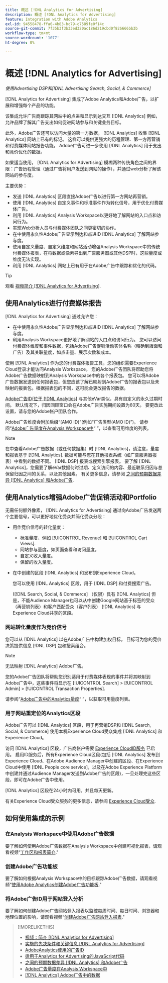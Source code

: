 ```yaml
---
title: 概述 [!DNL Analytics for Advertising]
description: 概述 [!DNL Analytics for Advertising]
feature: Integration with Adobe Analytics
exl-id: 94558478-ffa6-4b83-bc79-c7589fe0f14c
source-git-commit: 7f35b3f3b33ed320ac186d219cbd0f826666bb3b
workflow-type: tm+mt
source-wordcount: '1077'
ht-degree: 0%

---
```


# 概述 [!DNL Analytics for Advertising]

*使用Advertising DSP和[!DNL Advertising Search, Social, & Commerce]*

[!DNL Analytics for Advertising] 集成了Adobe Analytics和Adobe广告，以扩展和增强每个产品的功能。

该集成允许广告商跟踪其网站中的点进和显示到达交互 [!DNL Analytics] 例如，允许品牌了解其广告支出如何促进网站参与和关键业务目标。

此外，Adobe广告还可以访问大量的第一方数据， [!DNL Analytics] 收集 [!DNL Analytics] 网站上已有的标记。 这样可以提供更强大的历程管理、第一方再营销和付费媒体网站报告功能。 Adobe广告可进一步使用 [!DNL Analytics] 用于支出和竞价优化的数据。

如果适当使用， [!DNL Analytics for Advertising] 模糊两种传统角色之间的界限：广告历程管理（通过广告将用户发送到网站的操作），并通过web分析了解该网站的参与度。

主要优势：

* 发送 [!DNL Analytics] 区段直接Adobe广告以进行第一方网站再营销。
* 使用 [!DNL Analytics] 自定义事件和标准事件作为转化信号，用于优化付费媒体广告。
* 利用 [!DNL Analytics] Analysis Workspace以更好地了解网站的入口点和访问行为。
* 实现Web分析人员与付费媒体团队之间更密切的协作。
* 在中使用永久性Adobe广告显示到达和点进ID [!DNL Analytics] 了解网站参与度。
* 使用自定义量度、自定义维度和网站活动增强Analysis Workspace中的传统付费媒体报表，在将数据或像素导出到广告服务器或其他DSP时，这些量度或维度无法实现。
* 利用 [!DNL Analytics] 网站上已有用于在Adobe广告中跟踪和优化的代码。

>[!TIP]
>
> 观看 [视频简介 [!DNL Analytics for Advertising]](https://experienceleague.adobe.com/docs/advertising-learn/tutorials/analytics/intro-a4adc.html?lang=en#analytics).

## 使用Analytics进行付费媒体报告

[!DNL Analytics for Advertising] 通过允许您：

* 在中使用永久性Adobe广告显示到达和点进ID [!DNL Analytics] 了解网站参与度。
* 利用Analysis Workspace更好地了解网站的入口点和访问行为。 您可以访问付费媒体维度和事件数据，包括Adobe广告促销活动实体名称（精确到版面和广告）及其关联量度，如点击量、展示次数和成本。

使用 [!DNL Analytics] 作为您的付费媒体报告工具，您的组织需要Experience Cloud登录才能访问Analysis Workspace。 您的Adobe广告团队将帮助您将Adobe广告数据映射到Analysis Workspace中的各个报表包。 您可以将Adobe广告数据发送到任何报表包，但您应该了解已映射到Adobe广告的报表包以及未映射的报表包。根据报表包的不同，这可能会更改报告的数据。

[Adobe广告ID(位于 [!DNL Analytics]](ids.md) 与其他eVar类似，具有自定义的永久过期时间。 默认情况下，归因回顾窗口会在Adobe广告实施期间设置为60天。 要更改此设置，请与您的Adobe帐户团队合作。

Adobe广告维度会附加后缀“(AMO ID)”(例如“广告类型(AMO ID)”)。 请参阅“[Adobe广告量度在Analysis Workspace中](advertising-metrics-in-analytics.md)“ ”，以查看可用维度的列表。

>[!NOTE]
>
> 在中查看Adobe广告数据（或任何数据集）时 [!DNL Analytics]，请注意，量度和报表基于 [!DNL Analytics]. 数据可能与您在其他报表系统（如广告服务器报表）中看到的数据不同。 [!DNL DSP] 报表或搜索引擎报表。 要了解 [!DNL Analytics]，您需要了解eVar数据何时过期、定义访问的内容、最近联系归因与总保留归因之间的关系，以及其他因素。 有关更多信息，请参阅 [之间的预期数据差异 [!DNL Analytics] 和Adobe广告](data-variances.md).

## 使用Analytics增强Adobe广告促销活动和Portfolio

无需任何额外像素， [!DNL Analytics for Advertising] 通过向Adobe广告发送两个主要信号，可以更好地优化受众并简化受众分段：

* 用作竞价信号的转化量度：
   * 标准量度，例如 [!UICONTROL Revenue] 和 [!UICONTROL Cart Views].
   * 网站参与量度，如页面查看和访问量度。
   * 自定义收入量度。
   * 保留的收入量度。
* 在中创建的区段 [!DNL Analytics] 和发布到Experience Cloud。

   您可以使用 [!DNL Analytics] 区段，用于 [!DNL DSP] 和付费搜索广告。

   ([!DNL Search, Social, & Commerce] （仅限）具有 [!DNL Analytics] 但是，不能Audience Manager也可以从中创建Google网站基于标签的受众（再营销列表）和客户匹配受众（客户列表） [!DNL Analytics] 与Experience Cloud共享的区段。

### 网站转化量度作为竞价信号

您可以从 [!DNL Analytics] 以在Adobe广告中构建加权目标。 目标可为您的竞价决策提供信息 [!DNL DSP] 包和搜索组合。

>[!NOTE]
>
> 无法映射 [!DNL Analytics] Adobe广告。

您的Adobe广告团队将帮助您识别适用于付费媒体表现的事件并将其映射到Adobe广告中，这些事件将显示在 [!UICONTROL Search] > [!UICONTROL Admin] > [!UICONTROL Transaction Properties].

请参阅“[Adobe广告中的Analytics量度](analytics-data-in-advertising.md)“ ”，以获取可用量度列表。

### 用于网站重定位的Analytics区段

Adobe广告可以 [!DNL Analytics] 区段，用于再营销DSP和 [!DNL Search, Social, & Commerce] 使用本机Experience Cloud受众集成 [!DNL Analytics] 和Experience Cloud。

访问 [!DNL Analytics] 区段，广告商帐户需要 [Experience CloudID服务](https://experienceleague.adobe.com/docs/id-service/using/home.html) 已启用。 启用ID服务后，所有Experience Cloud区段(包括 [!DNL Analytics] 发布到Experience Cloud、在Adobe Audience Manager中创建的区段、在Experience Cloud中使用 [!DNL People core service]，以及在Adobe Experience Platform中创建并通过Audience Manager发送到Adobe广告的区段)，一旦处理完这些区段，即可在Adobe广告中使用。

[!DNL Analytics] 区段在24小时内可用，并且每天更新。

有关Experience Cloud受众服务的更多信息，请参阅 [Experience Cloud受众](https://experienceleague.adobe.com/docs/core-services/interface/audiences/audience-library.html).

## 如何使用集成的示例

### 在Analysis Workspace中使用Adobe广告数据

要了解如何使用Adobe广告数据在Analysis Workspace中创建可视化报表，请观看视频“[工作区和报表简介](https://experienceleague.adobe.com/docs/advertising-learn/tutorials/analytics/analytics-analysis-workspace-a4adc.html).&quot;

### 创建Adobe广告功能板

要了解如何根据Analysis Workspace中的目标跟踪Adobe广告数据，请观看视频“[使用Adobe Analytics创建Adobe广告功能板](https://experienceleague.adobe.com/docs/advertising-learn/tutorials/analytics/analytics-dashboards-a4adc.html).&quot;

### 将Adobe广告ID用于网站登入分析

要了解如何创建Adobe广告网站登入报表以监控每周时间、每日时间、浏览器和地理位置的影响，请观看视频“[创建Adobe广告网站登入报表](https://experienceleague.adobe.com/docs/advertising-learn/tutorials/analytics/analytics-site-entry-a4adc.html).&quot;

>[!MORELIKETHIS]
>
>* [视频：简介 [!DNL Analytics for Advertising]](https://experienceleague.adobe.com/docs/advertising-learn/tutorials/analytics/intro-a4adc.html)
>* [实施的先决条件和关键信息 [!DNL Analytics for Advertising]](prerequisites.md)
>* [AdobeAnalytics使用的广告ID](ids.md)
>* [适用于Analytics for Advertising的JavaScript代码](/help/integrations/analytics/javascript.md)
>* [之间的预期数据差异 [!DNL Analytics] 和Adobe广告](data-variances.md)
>* [Adobe广告量度在Analysis Workspace中](/help/integrations/analytics/advertising-metrics-in-analytics.md)
>* [[!DNL Analytics] Adobe广告中的数据](/help/integrations/analytics/analytics-data-in-advertising.md)


